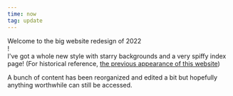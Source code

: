 ```yaml
---
time: now
tag: update
---
```

Welcome to the big website redesign of 2022  
!  
I've got a whole new style with starry backgrounds and a very spiffy index page! (For historical reference, [the previous appearance of this website](https://web.archive.org/web/20220502000629/https://mincerafter42.github.io/))

A bunch of content has been reorganized and edited a bit but hopefully anything worthwhile can still be accessed.
